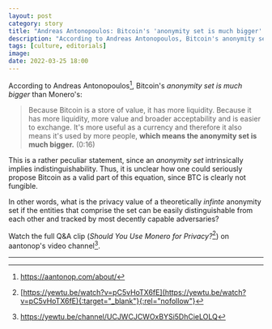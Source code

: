 ```yaml
---
layout: post
category: story
title: "Andreas Antonopoulos: Bitcoin's 'anonymity set is much bigger' than Monero's"
description: "According to Andreas Antonopoulos, Bitcoin's anonymity set is much bigger than Monero's."
tags: [culture, editorials]
image: 
date: 2022-03-25 18:00
---
```


According to Andreas Antonopoulos[^1], Bitcoin's *anonymity set is much bigger* than Monero's:

> Because Bitcoin is a store of value, it has more liquidity. Because it has more liquidity, more value and broader acceptability and is easier to exchange. It's more useful as a currency and therefore it also means it's used by more people, **which means the anonymity set is much bigger.** (0:16)

This is a rather peculiar statement, since an *anonymity set* intrinsically implies indistinguishability. Thus, it is unclear how one could seriously propose Bitcoin as a valid part of this equation, since BTC is clearly not fungible.

In other words, what is the privacy value of a theoretically *infinte* anonymity set if the entities that comprise the set can be easily distinguishable from each other and tracked by most decently capable adversaries?

Watch the full Q&A clip (*Should You Use Monero for Privacy?*[^2]) on aantonop's video channel[^3].

---

[^1]: https://aantonop.com/about/
[^2]: [https://yewtu.be/watch?v=pC5vHoTX6fE](https://yewtu.be/watch?v=pC5vHoTX6fE){:target="_blank"}{:rel="nofollow"}
[^3]: https://yewtu.be/channel/UCJWCJCWOxBYSi5DhCieLOLQ
